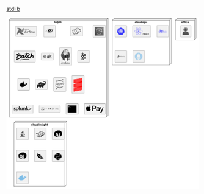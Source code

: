[stdlib](https://github.com/plantuml/plantuml-stdlib/tree/master/stdlib)

![logos_cheet_](https://raw.githubusercontent.com/tfedorov/scala-save/refs/heads/master/plantuml/spreed-sheet/logos_cheet_.png)
